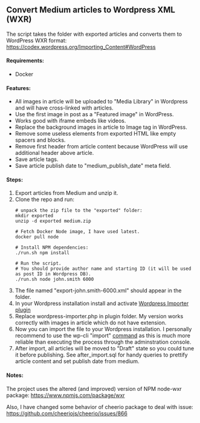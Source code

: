 
## Convert Medium articles to Wordpress XML (WXR)

The script takes the folder with exported articles and converts them to WordPress WXR format: 
https://codex.wordpress.org/Importing_Content#WordPress

#### Requirements:
- Docker

#### Features:
- All images in article will be uploaded to "Media Library" in Wordpress and will have cross-linked with articles. 
- Use the first image in post as a "Featured image" in WordPress.
- Works good with iframe embeds like videos.
- Replace the background images in article to Image tag in WordPress.
- Remove some useless elements from exported HTML like empty spacers and blocks.
- Remove first header from article content because WordPress will use additional header above article.
- Save article tags.
- Save article publish date to "medium_publish_date" meta field.


#### Steps:
1) Export articles from Medium and unzip it.
1) Clone the repo and run: 
    ```
    # unpack the zip file to the "exported" folder:
    mkdir exported
    unzip -d exported medium.zip 
    
    # Fetch Docker Node image, I have used latest.
    docker pull node
    
    # Install NPM dependencies:
    ./run.sh npm install
    
    # Run the script.
    # You should provide author name and starting ID (it will be used as post ID in Wordpress DB).
    ./run.sh node john.smith 6000
    ```
1) The file named "export-john.smith-6000.xml" should appear in the folder.
1) In your Wordpress installation install and activate [Wordpress Importer plugin](https://codex.wordpress.org/Importing_Content#WordPress)
1) Replace wordpress-importer.php in plugin folder. My version works correctly with images in article which do not have extension.
1) Now you can import the file to your Wordpress installation.
I personally recommend to use the wp-cli "import" [command](https://developer.wordpress.org/cli/commands/import/) as this is much more reliable than executing the process through the adminstration console.
1) After import, all articles will be moved to "Draft" state so you could tune it before publishing.
See after_import.sql for handy queries to prettify article content and set publish date from medium.


#### Notes:
The project uses the altered (and improved) version of NPM node-wxr package: https://www.npmjs.com/package/wxr

Also, I have changed some behavior of cheerio package to deal with issue: https://github.com/cheeriojs/cheerio/issues/866
